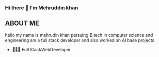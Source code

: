 
### Hi there 👋 I'm Mehruddin khan

 


## ABOUT ME
 hello my name is mehrudin khan persuing B.tech in computer science and engineering am a full stack developer and  also worked on AI base projects
- 👨🏻‍💻 Full StackWebDeveloper


 
